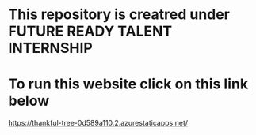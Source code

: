 # This repository is creatred under FUTURE READY TALENT INTERNSHIP
# To run this website click on this link below 
 https://thankful-tree-0d589a110.2.azurestaticapps.net/
